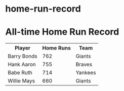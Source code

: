 # home-run-record

 <h1>All-time Home Run Record</h1>
 <table>
   <tr id="trHeader">
     <th>Player</th>
     <th>Home Runs</th>
     <th>Team</th>
   </tr>
   <tr>
     <td>Barry Bonds</td>
     <td class="centerCell">762</td>
     <td>Giants</td>
   </tr>
   <tr>
     <td>Hank Aaron</td>
     <td class="centerCell">755</td>
     <td>Braves</td>
   </tr>
   <tr>
     <td>Babe Ruth</td>
     <td class="centerCell">714</td>
     <td>Yankees</td>
   </tr>
   <tr>
     <td>Willie Mays</td>
     <td class="centerCell">660</td>
     <td>Giants</td>
